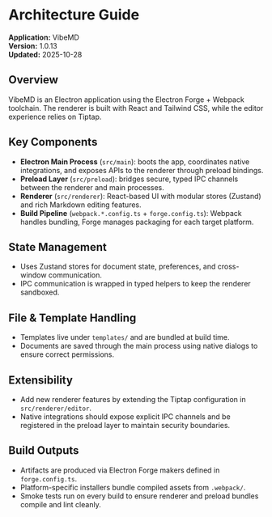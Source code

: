# Architecture Guide

**Application:** VibeMD  
**Version:** 1.0.13  
**Updated:** 2025-10-28

## Overview

VibeMD is an Electron application using the Electron Forge + Webpack toolchain. The renderer is built with React and Tailwind CSS, while the editor experience relies on Tiptap.

## Key Components

- **Electron Main Process** (`src/main`): boots the app, coordinates native integrations, and exposes APIs to the renderer through preload bindings.
- **Preload Layer** (`src/preload`): bridges secure, typed IPC channels between the renderer and main processes.
- **Renderer** (`src/renderer`): React-based UI with modular stores (Zustand) and rich Markdown editing features.
- **Build Pipeline** (`webpack.*.config.ts` + `forge.config.ts`): Webpack handles bundling, Forge manages packaging for each target platform.

## State Management

- Uses Zustand stores for document state, preferences, and cross-window communication.
- IPC communication is wrapped in typed helpers to keep the renderer sandboxed.

## File & Template Handling

- Templates live under `templates/` and are bundled at build time.
- Documents are saved through the main process using native dialogs to ensure correct permissions.

## Extensibility

- Add new renderer features by extending the Tiptap configuration in `src/renderer/editor`.
- Native integrations should expose explicit IPC channels and be registered in the preload layer to maintain security boundaries.

## Build Outputs

- Artifacts are produced via Electron Forge makers defined in `forge.config.ts`.
- Platform-specific installers bundle compiled assets from `.webpack/`.
- Smoke tests run on every build to ensure renderer and preload bundles compile and lint cleanly.
